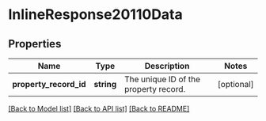 # InlineResponse20110Data

## Properties
Name | Type | Description | Notes
------------ | ------------- | ------------- | -------------
**property_record_id** | **string** | The unique ID of the property record. | [optional] 

[[Back to Model list]](../../README.md#documentation-for-models) [[Back to API list]](../../README.md#documentation-for-api-endpoints) [[Back to README]](../../README.md)

